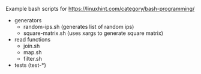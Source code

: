 Example bash scripts for <https://linuxhint.com/category/bash-programming/>

 + generators
     + random-ips.sh (generates list of random ips)
     + square-matrix.sh (uses xargs to generate square matrix)
 + read functions
     + join.sh
     + map.sh
     + filter.sh
 + tests (test-*)
